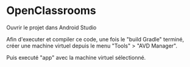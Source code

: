 # OpenClassrooms

Ouvrir le projet dans Android Studio

Afin d'executer et compiler ce code, une fois le "build Gradle" terminé, créer une machine virtuel depuis le menu "Tools" > "AVD Manager".

Puis executé "app" avec la machine virtuel sélectionné.